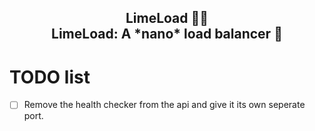 <h2 align="center">
    LimeLoad 🍋‍🟩
    <br>
    LimeLoad: A *nano* load balancer 💚
</h2>

# TODO list
- [ ] Remove the health checker from the api and give it its own seperate port.
